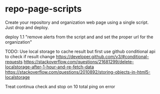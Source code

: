 # repo-page-scripts
Create your repository and organization web page using a single script. Just drop and deploy.

deploy 1.1 "remove alerts from the script and and set the proper url for the organization"

TODO:
Use local storage to cache result but first use github conditional api to check if result change 
https://developer.github.com/v3/#conditional-requests
https://stackoverflow.com/questions/21681299/delete-localstorage-after-1-hour-and-re-fetch-data
https://stackoverflow.com/questions/2010892/storing-objects-in-html5-localstorage

Treat continua check and stop on 10 total ping on error